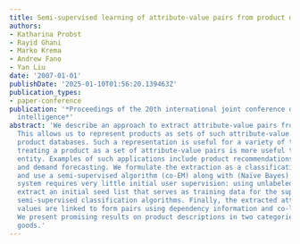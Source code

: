 ```yaml
---
title: Semi-supervised learning of attribute-value pairs from product descriptions
authors:
- Katharina Probst
- Rayid Ghani
- Marko Krema
- Andrew Fano
- Yan Liu
date: '2007-01-01'
publishDate: '2025-01-10T01:56:20.139463Z'
publication_types:
- paper-conference
publication: '*Proceedings of the 20th international joint conference on Artifical
  intelligence*'
abstract: 'We describe an approach to extract attribute-value pairs from product descriptions.
  This allows us to represent products as sets of such attribute-value pairs to augment
  product databases. Such a representation is useful for a variety of tasks where
  treating a product as a set of attribute-value pairs is more useful than as an atomic
  entity. Examples of such applications include product recommendations, product comparison,
  and demand forecasting. We formulate the extraction as a classification problem
  and use a semi-supervised algorithm (co-EM) along with (Naïve Bayes). The extraction
  system requires very little initial user supervision: using unlabeled data, we automatically
  extract an initial seed list that serves as training data for the supervised and
  semi-supervised classification algorithms. Finally, the extracted attributes and
  values are linked to form pairs using dependency information and co-location scores.
  We present promising results on product descriptions in two categories of sporting
  goods.'
---
```

